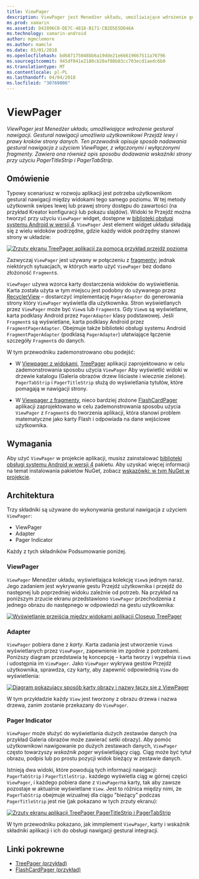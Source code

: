 ```yaml
---
title: ViewPager
description: ViewPager jest Menedżer układu, umożliwiające wdrożenie gestural nawigacji. Gestural nawigacji umożliwia użytkownikowi Przejdź lewy i prawy kroków strony danych. Ten przewodnik opisuje sposób nadawania gestural nawigacja z użyciem ViewPager, z włączonymi i wyłączonymi fragmenty. Zawiera ona również opis sposobu dodawania wskaźniki strony przy użyciu PagerTitleStrip i PagerTabStrip.
ms.prod: xamarin
ms.assetid: D42896C0-DE7C-4818-B171-CB2D5E5DD46A
ms.technology: xamarin-android
author: mgmclemore
ms.author: mamcle
ms.date: 03/01/2018
ms.openlocfilehash: bd687175048bb6a19dde21e66619667511a76796
ms.sourcegitcommit: 945df041e2180cb20af08b83cc703ecd1aedc6b0
ms.translationtype: MT
ms.contentlocale: pl-PL
ms.lasthandoff: 04/04/2018
ms.locfileid: "30769006"
---
```

# <a name="viewpager"></a>ViewPager

_ViewPager jest Menedżer układu, umożliwiające wdrożenie gestural nawigacji. Gestural nawigacji umożliwia użytkownikowi Przejdź lewy i prawy kroków strony danych. Ten przewodnik opisuje sposób nadawania gestural nawigacja z użyciem ViewPager, z włączonymi i wyłączonymi fragmenty. Zawiera ona również opis sposobu dodawania wskaźniki strony przy użyciu PagerTitleStrip i PagerTabStrip._

 
## <a name="overview"></a>Omówienie

Typowy scenariusz w rozwoju aplikacji jest potrzeba użytkownikom gestural nawigacji między widokami tego samego poziomu. W tej metody użytkownik swipes lewej lub prawej strony dostępu do zawartości (na przykład Kreator konfiguracji lub pokazu slajdów). Widoki te Przejdź można tworzyć przy użyciu `ViewPager` widget, dostępne w [biblioteki obsługi systemu Android w wersji 4](https://www.nuget.org/packages/Xamarin.Android.Support.v4/). `ViewPager` Jest element widget układu składają się z wielu widoków podrzędne, gdzie każdy widok podrzędny stanowi strony w układzie: 

[![Zrzuty ekranu TreePager aplikacji za pomocą przykład przejdź pozioma](images/01-intro-sml.png)](images/01-intro.png#lightbox)

Zazwyczaj `ViewPager` jest używany w połączeniu z [fragmenty](https://developer.xamarin.com/guides/android/platform_features/fragments/); jednak niektórych sytuacjach, w których warto użyć `ViewPager` bez dodano złożoność `Fragment`s.

`ViewPager` używa wzorca karty dostarczenia widoków do wyświetlenia. Karta została użyta w tym miejscu jest podobny do używanego przez [RecyclerView](~/android/user-interface/layouts/recycler-view/index.md) &ndash; dostarczyć implementację `PagerAdapter` do generowania strony który `ViewPager` wyświetla dla użytkownika. Stron wyświetlanych przez `ViewPager` może być `View`s lub `Fragment`s. Gdy `View`s są wyświetlane, karta podklasy Android przez `PagerAdapter` klasy podstawowej. Jeśli `Fragment`s są wyświetlane, karta podklasy Android przez `FragmentPagerAdapter`. Obejmuje także biblioteki obsługi systemu Android `FragmentPagerAdapter` (podklasą `PagerAdapter`) ułatwiające łączenie szczegóły `Fragment`s do danych. 

W tym przewodniku zademonstrowano obu podejść: 

-   W [Viewpager z widokami](~/android/user-interface/controls/view-pager/viewpager-and-views.md), [TreePager](https://developer.xamarin.com/samples/monodroid/UserInterface/TreePager/) aplikacji zaprojektowano w celu zademonstrowania sposobu użycia `ViewPager` Aby wyświetlić widoki w drzewie katalogu (Galeria obrazów drzew liściaste i wiecznie zielone). 
    `PagerTabStrip`  i `PagerTitleStrip` służą do wyświetlania tytułów, które pomagają w nawigacji strony.

-   W [Viewpager z fragmenty](~/android/user-interface/controls/view-pager/viewpager-and-fragments.md), nieco bardziej złożone [FlashCardPager](https://developer.xamarin.com/samples/monodroid/UserInterface/TreePager/) aplikacji zaprojektowano w celu zademonstrowania sposobu użycia `ViewPager` z `Fragment`s do tworzenia aplikacji, która stanowi problem matematyczne jako karty Flash i odpowiada na dane wejściowe użytkownika. 


## <a name="requirements"></a>Wymagania

Aby użyć `ViewPager` w projekcie aplikacji, musisz zainstalować [biblioteki obsługi systemu Android w wersji 4](https://www.nuget.org/packages/Xamarin.Android.Support.v4/) pakietu. Aby uzyskać więcej informacji na temat instalowania pakietów NuGet, zobacz [wskazówki: w tym NuGet w projekcie](https://docs.microsoft.com/visualstudio/mac/nuget-walkthrough). 

 
## <a name="architecture"></a>Architektura

Trzy składniki są używane do wykonywania gestural nawigacja z użyciem `ViewPager`:

-   ViewPager
-   Adapter
-   Pager Indicator

Każdy z tych składników Podsumowanie poniżej.



### <a name="viewpager"></a>ViewPager

`ViewPager` Menedżer układu, wyświetlająca kolekcję `View`s jednym naraz. Jego zadaniem jest wykrywanie gestu Przejdź użytkownika i przejdź do następnej lub poprzedniej widoku zależnie od potrzeb. Na przykład na poniższym zrzucie ekranu przedstawiono `ViewPager` przechodzenia z jednego obrazu do następnego w odpowiedzi na gestu użytkownika: 

[![Wyświetlanie przejścia między widokami aplikacji Closeup TreePager](images/02-transition-sml.png)](images/02-transition.png#lightbox)


### <a name="adapter"></a>Adapter

`ViewPager` pobiera dane z *karty*. Karta zadania jest utworzenie `View`s wyświetlanych przez `ViewPager`, zapewnienie im zgodnie z potrzebami. Poniższy diagram przedstawia tę koncepcję &ndash; karta tworzy i wypełnia `View`s i udostępnia im `ViewPager`. Jako `ViewPager` wykrywa gestów Przejdź użytkownika, sprawdza, czy karty, aby zapewnić odpowiednią `View` do wyświetlenia: 

[![Diagram pokazujący sposób karty obrazy i nazwy łączy się z ViewPager](images/03-adapter-sml.png)](images/03-adapter.png#lightbox)

W tym przykładzie każdy `View` jest tworzony z obrazu drzewa i nazwa drzewa, zanim zostanie przekazany do `ViewPager`. 



### <a name="pager-indicator"></a>Pager Indicator

`ViewPager` może służyć do wyświetlania dużych zestawów danych (na przykład Galeria obrazów może zawierać setki obrazy). Aby pomóc użytkownikowi nawigowanie po dużych zestawach danych, `ViewPager` często towarzyszy *wskaźnik pager* wyświetlający ciąg. Ciąg może być tytuł obrazu, podpis lub po prostu pozycji widok bieżący w zestawie danych. 

Istnieją dwa widoki, które powodują tych informacji nawigacji: `PagerTabStrip` i `PagerTitleStrip.` każdego wyświetla ciąg w górnej części `ViewPager`, i każdego pobiera dane z `ViewPager`na karty, tak aby zawsze pozostaje w aktualnie wyświetlane `View`. Jest to różnica między nimi, że `PagerTabStrip` obejmuje wizualnej dla ciągu "bieżący" podczas `PagerTitleStrip` jest nie (jak pokazano w tych zrzuty ekranu): 

[![Zrzuty ekranu aplikacji TreePager PagerTitleStrip i PagerTabStrip](images/04-comparison-sml.png)](images/04-comparison.png#lightbox)

W tym przewodniku pokazano, jak immplement `ViewPager`, karty i wskaźnik składniki aplikacji i ich do obsługi nawigacji gestural integracji. 



## <a name="related-links"></a>Linki pokrewne

- [TreePager (przykład)](https://developer.xamarin.com/samples/monodroid/UserInterface/TreePager)
- [FlashCardPager (przykład)](https://developer.xamarin.com/samples/monodroid/UserInterface/FlashCardPager)
